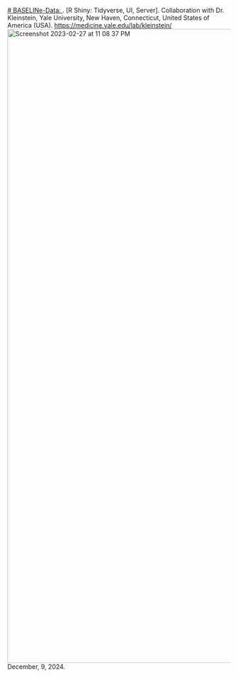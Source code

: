 [# BASELINe-Data: ](https://yalegenomics.shinyapps.io/myapp/?_ga=2.91441946.1803750112.1677552931-1693957918.1677552931).
[R Shiny: Tidyverse, UI, Server]. Collaboration with Dr. Kleinstein, Yale University, New Haven, Connecticut, United States of America (USA).  https://medicine.yale.edu/lab/kleinstein/
<img width="1430" alt="Screenshot 2023-02-27 at 11 08 37 PM" src="https://user-images.githubusercontent.com/25118302/221751436-d8b59b6d-9d71-43b8-9267-79a8c90b5c52.png">
December, 9, 2024.
